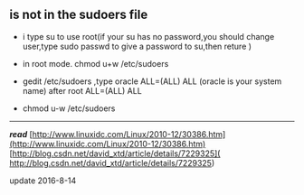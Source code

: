 ## is not in the sudoers file

- i type su to use root(if your su has no password,you should change user,type sudo passwd to give a password to su,then reture )

- in root mode. chmod u+w /etc/sudoers
- gedit /etc/sudoers ,type oracle ALL=(ALL) ALL (oracle is your system name) after root ALL=(ALL) ALL 
- chmod u-w /etc/sudoers


* * *
***read*** 
	[http://www.linuxidc.com/Linux/2010-12/30386.htm](http://www.linuxidc.com/Linux/2010-12/30386.htm)
    [http://blog.csdn.net/david_xtd/article/details/7229325](
    http://blog.csdn.net/david_xtd/article/details/7229325)
    
update 2016-8-14